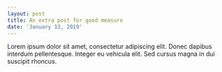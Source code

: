 ```yaml
---
layout: post
title: An extra post for good measure
date: 'January 13, 2019'
---
```

Lorem ipsum dolor sit amet, consectetur adipiscing elit. Donec dapibus interdum pellentesque. Integer eu vehicula elit. Sed cursus magna in dui suscipit rhoncus.
